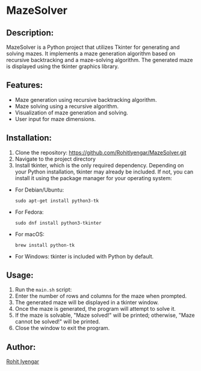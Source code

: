 # MazeSolver

## Description:
MazeSolver is a Python project that utilizes Tkinter for generating and solving mazes. It implements a maze generation algorithm based on recursive backtracking and a maze-solving algorithm. The generated maze is displayed using the tkinter graphics library.

## Features:
- Maze generation using recursive backtracking algorithm.
- Maze solving using a recursive algorithm.
- Visualization of maze generation and solving.
- User input for maze dimensions.

## Installation:
1. Clone the repository: https://github.com/Rohitlyengar/MazeSolver.git
2. Navigate to the project directory
3. Install tkinter, which is the only required dependency. Depending on your Python installation, tkinter may already be included. If not, you can install it using the package manager for your operating system:
- For Debian/Ubuntu:
  ```
  sudo apt-get install python3-tk
  ```
- For Fedora:
  ```
  sudo dnf install python3-tkinter
  ```
- For macOS:
  ```
  brew install python-tk
  ```
- For Windows:
  tkinter is included with Python by default.


## Usage:
1. Run the `main.sh` script:
2. Enter the number of rows and columns for the maze when prompted.
3. The generated maze will be displayed in a tkinter window.
4. Once the maze is generated, the program will attempt to solve it.
5. If the maze is solvable, "Maze solved!" will be printed; otherwise, "Maze cannot be solved!" will be printed.
6. Close the window to exit the program.

## Author:
[Rohit Iyengar](https://github.com/Rohitlyengar)
